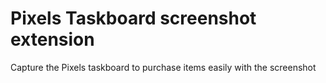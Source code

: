 # Pixels Taskboard screenshot extension
Capture the Pixels taskboard to purchase items easily with the screenshot
